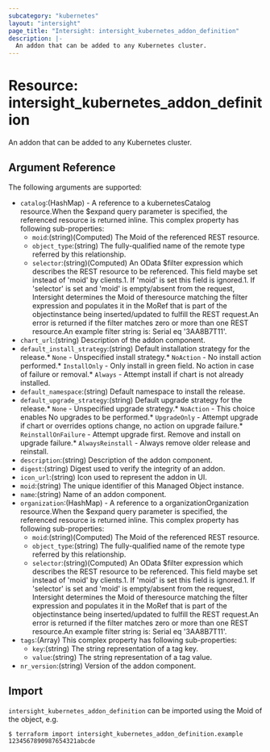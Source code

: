 ```yaml
---
subcategory: "kubernetes"
layout: "intersight"
page_title: "Intersight: intersight_kubernetes_addon_definition"
description: |-
  An addon that can be added to any Kubernetes cluster.
---
```


# Resource: intersight_kubernetes_addon_definition
An addon that can be added to any Kubernetes cluster.
## Argument Reference
The following arguments are supported:
* `catalog`:(HashMap) - A reference to a kubernetesCatalog resource.When the $expand query parameter is specified, the referenced resource is returned inline. 
This complex property has following sub-properties:
  + `moid`:(string)(Computed) The Moid of the referenced REST resource. 
  + `object_type`:(string) The fully-qualified name of the remote type referred by this relationship. 
  + `selector`:(string)(Computed) An OData $filter expression which describes the REST resource to be referenced. This field maybe set instead of 'moid' by clients.1. If 'moid' is set this field is ignored.1. If 'selector' is set and 'moid' is empty/absent from the request, Intersight determines the Moid of theresource matching the filter expression and populates it in the MoRef that is part of the objectinstance being inserted/updated to fulfill the REST request.An error is returned if the filter matches zero or more than one REST resource.An example filter string is: Serial eq '3AA8B7T11'. 
* `chart_url`:(string) Description of the addon component. 
* `default_install_strategy`:(string) Default installation strategy for the release.* `None` - Unspecified install strategy.* `NoAction` - No install action performed.* `InstallOnly` - Only install in green field. No action in case of failure or removal.* `Always` - Attempt install if chart is not already installed. 
* `default_namespace`:(string) Default namespace to install the release. 
* `default_upgrade_strategy`:(string) Default upgrade strategy for the release.* `None` - Unspecified upgrade strategy.* `NoAction` - This choice enables No upgrades to be performed.* `UpgradeOnly` - Attempt upgrade if chart or overrides options change, no action on upgrade failure.* `ReinstallOnFailure` - Attempt upgrade first. Remove and install on upgrade failure.* `AlwaysReinstall` - Always remove older release and reinstall. 
* `description`:(string) Description of the addon component. 
* `digest`:(string) Digest used to verify the integrity of an addon. 
* `icon_url`:(string) Icon used to represent the addon in UI. 
* `moid`:(string) The unique identifier of this Managed Object instance. 
* `name`:(string) Name of an addon component. 
* `organization`:(HashMap) - A reference to a organizationOrganization resource.When the $expand query parameter is specified, the referenced resource is returned inline. 
This complex property has following sub-properties:
  + `moid`:(string)(Computed) The Moid of the referenced REST resource. 
  + `object_type`:(string) The fully-qualified name of the remote type referred by this relationship. 
  + `selector`:(string)(Computed) An OData $filter expression which describes the REST resource to be referenced. This field maybe set instead of 'moid' by clients.1. If 'moid' is set this field is ignored.1. If 'selector' is set and 'moid' is empty/absent from the request, Intersight determines the Moid of theresource matching the filter expression and populates it in the MoRef that is part of the objectinstance being inserted/updated to fulfill the REST request.An error is returned if the filter matches zero or more than one REST resource.An example filter string is: Serial eq '3AA8B7T11'. 
* `tags`:(Array)
This complex property has following sub-properties:
  + `key`:(string) The string representation of a tag key. 
  + `value`:(string) The string representation of a tag value. 
* `nr_version`:(string) Version of the addon component. 


## Import
`intersight_kubernetes_addon_definition` can be imported using the Moid of the object, e.g.
```
$ terraform import intersight_kubernetes_addon_definition.example 1234567890987654321abcde
``` 